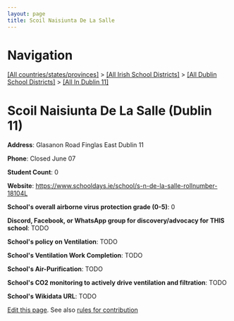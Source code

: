 ```yaml
---
layout: page
title: Scoil Naisiunta De La Salle
---
```

# Navigation

[[All countries/states/provinces]](../../../..) > [[All Irish School Districts]](../../..) > [[All Dublin School Districts]](../..) > [[All In Dublin 11]](..)

# Scoil Naisiunta De La Salle (Dublin 11)

**Address**: Glasanon Road Finglas East Dublin 11

**Phone**: Closed June 07

**Student Count**: 0

**Website**: <https://www.schooldays.ie/school/s-n-de-la-salle-rollnumber-18104L>

**School's overall airborne virus protection grade (0-5)**: 0

**Discord, Facebook, or WhatsApp group for discovery/advocacy for THIS school**: TODO

**School's policy on Ventilation**: TODO

**School's Ventilation Work Completion**: TODO

**School's Air-Purification**: TODO

**School's CO2 monitoring to actively drive ventilation and filtration**: TODO

**School's Wikidata URL**: TODO


[Edit this page](https://github.com/ventilate-schools/Ireland/edit/main/./Dublin_11/Scoil_Naisiunta_De_La_Salle.md). See also [rules for contribution](../../../contribution-rules/)
